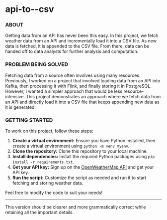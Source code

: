 
# api-to--csv

### ABOUT

Getting data from an API has never been this easy. In this project, we fetch weather data from an API and incrementally load it into a CSV file. As new data is fetched, it is appended to the CSV file. From there, data can be handed off to data analysts for further analysis and computation.

### PROBLEM BEING SOLVED

Fetching data from a source often involves using many resources. Previously, I worked on a project that involved loading data from an API into Kafka, then processing it with Flink, and finally storing it in PostgreSQL. However, I wanted a simpler approach that would be less resource-intensive. This project demonstrates an approach where we fetch data from an API and directly load it into a CSV file that keeps appending new data as it is generated.

### GETTING STARTED

To work on this project, follow these steps:
1. **Create a virtual environment:** Ensure you have Python installed, then create a virtual environment using `python -m venv myenv`.
2. **Clone the repository:** Clone this repository to your local machine.
3. **Install dependencies:** Install the required Python packages using `pip install -r requirements.txt`.
4. **Get your API key:** Sign up on the [OpenWeatherMap API](https://openweathermap.org/api) and get your API key.
5. **Run the script:** Customize the script as needed and run it to start fetching and storing weather data.

Feel free to modify the code to suit your needs!

---

This version should be clearer and more grammatically correct while retaining all the important details.
